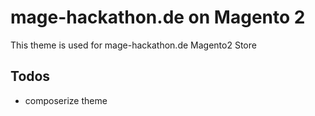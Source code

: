 # mage-hackathon.de on Magento 2
This theme is used for mage-hackathon.de Magento2 Store

## Todos
 
* composerize theme
